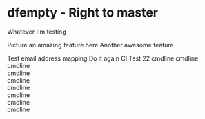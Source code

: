 # dfempty - Right to master

Whatever I'm testing

Picture an amazing feature here
Another awesome feature

Test email address mapping
Do it again
CI Test 22
cmdline 
cmdline  
cmdline  
cmdline  
cmdline  
cmdline  
cmdline  
cmdline  
cmdline  
